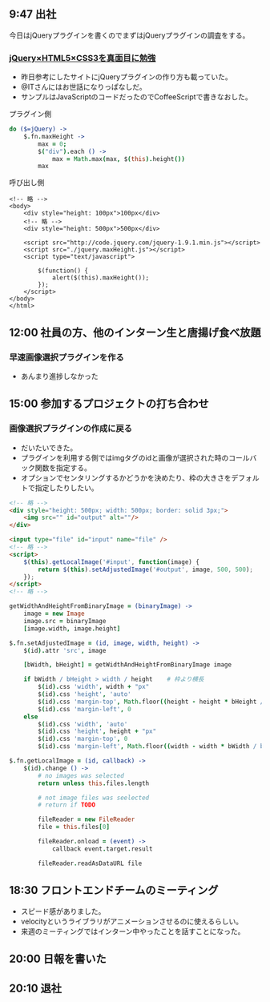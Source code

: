 
9:47 出社
---

今日はjQueryプラグインを書くのでまずはjQueryプラグインの調査をする。

### [jQuery×HTML5×CSS3を真面目に勉強](http://www.atmarkit.co.jp/ait/articles/1304/19/news071.html)

- 昨日参考にしたサイトにjQueryプラグインの作り方も載っていた。
- @ITさんにはお世話になりっぱなしだ。
- サンプルはJavaScriptのコードだったのでCoffeeScriptで書きなおした。

プラグイン側
```coffeescript
do ($=jQuery) ->
	$.fn.maxHeight ->
		max = 0;
		$("div").each () ->
			max = Math.max(max, $(this).height())
		max
```

呼び出し側
```
<!-- 略 -->
<body>
	<div style="height: 100px">100px</div>
	<!-- 略 -->
	<div style="height: 500px">500px</div>

	<script src="http://code.jquery.com/jquery-1.9.1.min.js"></script>
	<script src="./jquery.maxHeight.js"></script>
	<script type="text/javascript">

		$(function() {
			alert($(this).maxHeight());
		});
	</script>
</body>
</html>
```

12:00 社員の方、他のインターン生と唐揚げ食べ放題
---

### 早速画像選択プラグインを作る

- あんまり進捗しなかった

15:00 参加するプロジェクトの打ち合わせ
---


### 画像選択プラグインの作成に戻る

- だいたいできた。
- プラグインを利用する側ではimgタグのidと画像が選択された時のコールバック関数を指定する。
- オプションでセンタリングするかどうかを決めたり、枠の大きさをデフォルトで指定したりしたい。

```html
<!-- 略 -->
<div style="height: 500px; width: 500px; border: solid 3px;">
	<img src="" id="output" alt=""/>
</div>

<input type="file" id="input" name="file" />
<!-- 略 -->
<script>
	$(this).getLocalImage('#input', function(image) {
		return $(this).setAdjustedImage('#output', image, 500, 500);
	});
</script>
<!-- 略 -->
```

```coffeescript
getWidthAndHeightFromBinaryImage = (binaryImage) ->
	image = new Image
	image.src = binaryImage
	[image.width, image.height]

$.fn.setAdjustedImage = (id, image, width, height) ->
	$(id).attr 'src', image

	[bWidth, bHeight] = getWidthAndHeightFromBinaryImage image

	if bWidth / bHeight > width / height 	# 枠より横長
		$(id).css 'width', width + "px"
		$(id).css 'height', 'auto'
		$(id).css 'margin-top', Math.floor((height - height * bHeight / bWidth) / 2) + "px"
		$(id).css 'margin-left', 0
	else																	# 枠より縦長
		$(id).css 'width', 'auto'
		$(id).css 'height', height + "px"
		$(id).css 'margin-top', 0
		$(id).css 'margin-left', Math.floor((width - width * bWidth / bHeight) / 2) + "px"
```

```coffeescript
$.fn.getLocalImage = (id, callback) ->
	$(id).change () ->
		# no images was selected
		return unless this.files.length

		# not image files was seelected
		# return if TODO

		fileReader = new FileReader
		file = this.files[0]

		fileReader.onload = (event) ->
			callback event.target.result

		fileReader.readAsDataURL file
```

18:30 フロントエンドチームのミーティング
---

- スピード感がありました。
- velocityというライブラリがアニメーションさせるのに使えるらしい。
- 来週のミーティングではインターン中やったことを話すことになった。


20:00 日報を書いた
---

20:10 退社
---
